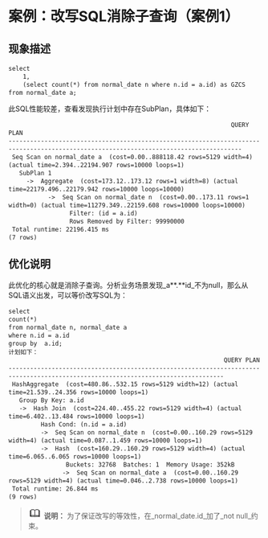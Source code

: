 # 案例：**改写SQL消除子查询（案例1）**<a name="ZH-CN_TOPIC_0000001331070782"></a>

## 现象描述<a name="zh-cn_topic_0075873755_section58732893101941"></a>

```
select
    1,
    (select count(*) from normal_date n where n.id = a.id) as GZCS
from normal_date a;
```

此SQL性能较差，查看发现执行计划中存在SubPlan，具体如下：

```
                                                              QUERY PLAN
---------------------------------------------------------------------------------------------------------------------------------------
 Seq Scan on normal_date a  (cost=0.00..888118.42 rows=5129 width=4) (actual time=2.394..22194.907 rows=10000 loops=1)
   SubPlan 1
     ->  Aggregate  (cost=173.12..173.12 rows=1 width=8) (actual time=22179.496..22179.942 rows=10000 loops=10000)
           ->  Seq Scan on normal_date n  (cost=0.00..173.11 rows=1 width=0) (actual time=11279.349..22159.608 rows=10000 loops=10000)
                 Filter: (id = a.id)
                 Rows Removed by Filter: 99990000
 Total runtime: 22196.415 ms
(7 rows)
```

## 优化说明<a name="zh-cn_topic_0075873755_section63577672101958"></a>

此优化的核心就是消除子查询。分析业务场景发现_a**.**id_不为null，那么从SQL语义出发，可以等价改写SQL为：

```
select
count(*)
from normal_date n, normal_date a
where n.id = a.id
group by  a.id;
计划如下：
                                                            QUERY PLAN
----------------------------------------------------------------------------------------------------------------------------------
 HashAggregate  (cost=480.86..532.15 rows=5129 width=12) (actual time=21.539..24.356 rows=10000 loops=1)
   Group By Key: a.id
   ->  Hash Join  (cost=224.40..455.22 rows=5129 width=4) (actual time=6.402..13.484 rows=10000 loops=1)
         Hash Cond: (n.id = a.id)
         ->  Seq Scan on normal_date n  (cost=0.00..160.29 rows=5129 width=4) (actual time=0.087..1.459 rows=10000 loops=1)
         ->  Hash  (cost=160.29..160.29 rows=5129 width=4) (actual time=6.065..6.065 rows=10000 loops=1)
                Buckets: 32768  Batches: 1  Memory Usage: 352kB
               ->  Seq Scan on normal_date a  (cost=0.00..160.29 rows=5129 width=4) (actual time=0.046..2.738 rows=10000 loops=1)
 Total runtime: 26.844 ms
(9 rows)
```

>![](public_sys-resources/icon-note.png) **说明：**
>为了保证改写的等效性，在_normal\_date.id_加了_not null_约束。
